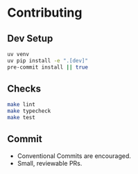 # Contributing

## Dev Setup
```bash
uv venv
uv pip install -e ".[dev]"
pre-commit install || true
```

## Checks
```bash
make lint
make typecheck
make test
```

## Commit
- Conventional Commits are encouraged.
- Small, reviewable PRs.
